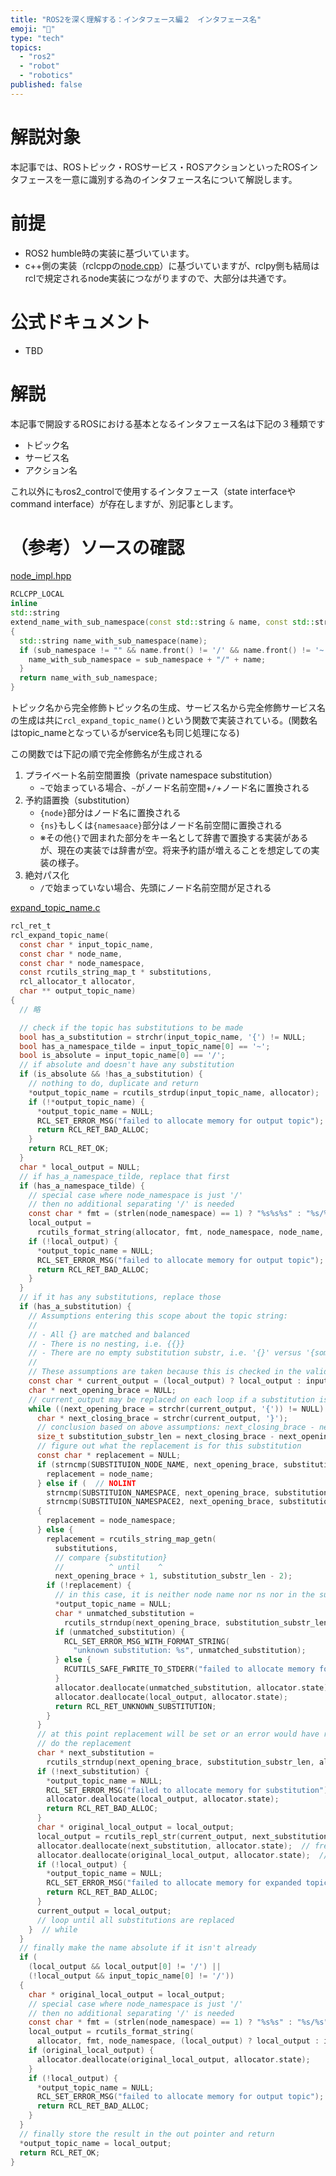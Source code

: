 ```yaml
---
title: "ROS2を深く理解する：インタフェース編２　インタフェース名"
emoji: "📑"
type: "tech"
topics:
  - "ros2"
  - "robot"
  - "robotics"
published: false
---
```


# 解説対象

本記事では、ROSトピック・ROSサービス・ROSアクションといったROSインタフェースを一意に識別する為のインタフェース名について解説します。

# 前提
- ROS2 humble時の実装に基づいています。
- c++側の実装（rclcppの[node.cpp](https://github.com/ros2/rclcpp/blob/rolling/rclcpp/src/rclcpp/node.cpp)）に基づいていますが、rclpy側も結局はrclで規定されるnode実装につながりますので、大部分は共通です。

# 公式ドキュメント

- TBD

# 解説

本記事で開設するROSにおける基本となるインタフェース名は下記の３種類です

- トピック名
- サービス名
- アクション名

これ以外にもros2_controlで使用するインタフェース（state interfaceやcommand interface）が存在しますが、別記事とします。


# （参考）ソースの確認

[node_impl.hpp](https://github.com/ros2/rclcpp/blob/humble/rclcpp/include/rclcpp/node_impl.hpp)

```cpp
RCLCPP_LOCAL
inline
std::string
extend_name_with_sub_namespace(const std::string & name, const std::string & sub_namespace)
{
  std::string name_with_sub_namespace(name);
  if (sub_namespace != "" && name.front() != '/' && name.front() != '~') {
    name_with_sub_namespace = sub_namespace + "/" + name;
  }
  return name_with_sub_namespace;
}
```

トピック名から完全修飾トピック名の生成、サービス名から完全修飾サービス名の生成は共に`rcl_expand_topic_name()`という関数で実装されている。(関数名はtopic_nameとなっているがservice名も同じ処理になる)

この関数では下記の順で完全修飾名が生成される

1. プライベート名前空間置換（private namespace substitution）
    - `~`で始まっている場合、`~`がノード名前空間+`/`+ノード名に置換される
2. 予約語置換（substitution） 
    - `{node}`部分はノード名に置換される
    - `{ns}`もしくは`{namesaace}`部分はノード名前空間に置換される
    - ※その他`{}`で囲まれた部分をキー名として辞書で置換する実装があるが、現在の実装では辞書が空。将来予約語が増えることを想定しての実装の様子。
3. 絶対パス化
    - `/`で始まっていない場合、先頭にノード名前空間が足される


[expand_topic_name.c](https://github.com/ros2/rcl/blob/humble/rcl/src/rcl/expand_topic_name.c)

```cpp:expand_topic_name.c
rcl_ret_t
rcl_expand_topic_name(
  const char * input_topic_name,
  const char * node_name,
  const char * node_namespace,
  const rcutils_string_map_t * substitutions,
  rcl_allocator_t allocator,
  char ** output_topic_name)
{
  // 略

  // check if the topic has substitutions to be made
  bool has_a_substitution = strchr(input_topic_name, '{') != NULL;
  bool has_a_namespace_tilde = input_topic_name[0] == '~';
  bool is_absolute = input_topic_name[0] == '/';
  // if absolute and doesn't have any substitution
  if (is_absolute && !has_a_substitution) {
    // nothing to do, duplicate and return
    *output_topic_name = rcutils_strdup(input_topic_name, allocator);
    if (!*output_topic_name) {
      *output_topic_name = NULL;
      RCL_SET_ERROR_MSG("failed to allocate memory for output topic");
      return RCL_RET_BAD_ALLOC;
    }
    return RCL_RET_OK;
  }
  char * local_output = NULL;
  // if has_a_namespace_tilde, replace that first
  if (has_a_namespace_tilde) {
    // special case where node_namespace is just '/'
    // then no additional separating '/' is needed
    const char * fmt = (strlen(node_namespace) == 1) ? "%s%s%s" : "%s/%s%s";
    local_output =
      rcutils_format_string(allocator, fmt, node_namespace, node_name, input_topic_name + 1);
    if (!local_output) {
      *output_topic_name = NULL;
      RCL_SET_ERROR_MSG("failed to allocate memory for output topic");
      return RCL_RET_BAD_ALLOC;
    }
  }
  // if it has any substitutions, replace those
  if (has_a_substitution) {
    // Assumptions entering this scope about the topic string:
    //
    // - All {} are matched and balanced
    // - There is no nesting, i.e. {{}}
    // - There are no empty substitution substr, i.e. '{}' versus '{something}'
    //
    // These assumptions are taken because this is checked in the validation function.
    const char * current_output = (local_output) ? local_output : input_topic_name;
    char * next_opening_brace = NULL;
    // current_output may be replaced on each loop if a substitution is made
    while ((next_opening_brace = strchr(current_output, '{')) != NULL) {
      char * next_closing_brace = strchr(current_output, '}');
      // conclusion based on above assumptions: next_closing_brace - next_opening_brace > 1
      size_t substitution_substr_len = next_closing_brace - next_opening_brace + 1;
      // figure out what the replacement is for this substitution
      const char * replacement = NULL;
      if (strncmp(SUBSTITUION_NODE_NAME, next_opening_brace, substitution_substr_len) == 0) {
        replacement = node_name;
      } else if (  // NOLINT
        strncmp(SUBSTITUION_NAMESPACE, next_opening_brace, substitution_substr_len) == 0 ||
        strncmp(SUBSTITUION_NAMESPACE2, next_opening_brace, substitution_substr_len) == 0)
      {
        replacement = node_namespace;
      } else {
        replacement = rcutils_string_map_getn(
          substitutions,
          // compare {substitution}
          //          ^ until    ^
          next_opening_brace + 1, substitution_substr_len - 2);
        if (!replacement) {
          // in this case, it is neither node name nor ns nor in the substitutions map, so error
          *output_topic_name = NULL;
          char * unmatched_substitution =
            rcutils_strndup(next_opening_brace, substitution_substr_len, allocator);
          if (unmatched_substitution) {
            RCL_SET_ERROR_MSG_WITH_FORMAT_STRING(
              "unknown substitution: %s", unmatched_substitution);
          } else {
            RCUTILS_SAFE_FWRITE_TO_STDERR("failed to allocate memory for unmatched substitution\n");
          }
          allocator.deallocate(unmatched_substitution, allocator.state);
          allocator.deallocate(local_output, allocator.state);
          return RCL_RET_UNKNOWN_SUBSTITUTION;
        }
      }
      // at this point replacement will be set or an error would have returned out
      // do the replacement
      char * next_substitution =
        rcutils_strndup(next_opening_brace, substitution_substr_len, allocator);
      if (!next_substitution) {
        *output_topic_name = NULL;
        RCL_SET_ERROR_MSG("failed to allocate memory for substitution");
        allocator.deallocate(local_output, allocator.state);
        return RCL_RET_BAD_ALLOC;
      }
      char * original_local_output = local_output;
      local_output = rcutils_repl_str(current_output, next_substitution, replacement, &allocator);
      allocator.deallocate(next_substitution, allocator.state);  // free no matter what
      allocator.deallocate(original_local_output, allocator.state);  // free no matter what
      if (!local_output) {
        *output_topic_name = NULL;
        RCL_SET_ERROR_MSG("failed to allocate memory for expanded topic");
        return RCL_RET_BAD_ALLOC;
      }
      current_output = local_output;
      // loop until all substitutions are replaced
    }  // while
  }
  // finally make the name absolute if it isn't already
  if (
    (local_output && local_output[0] != '/') ||
    (!local_output && input_topic_name[0] != '/'))
  {
    char * original_local_output = local_output;
    // special case where node_namespace is just '/'
    // then no additional separating '/' is needed
    const char * fmt = (strlen(node_namespace) == 1) ? "%s%s" : "%s/%s";
    local_output = rcutils_format_string(
      allocator, fmt, node_namespace, (local_output) ? local_output : input_topic_name);
    if (original_local_output) {
      allocator.deallocate(original_local_output, allocator.state);
    }
    if (!local_output) {
      *output_topic_name = NULL;
      RCL_SET_ERROR_MSG("failed to allocate memory for output topic");
      return RCL_RET_BAD_ALLOC;
    }
  }
  // finally store the result in the out pointer and return
  *output_topic_name = local_output;
  return RCL_RET_OK;
}

```

